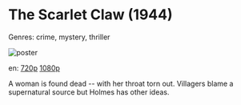 # The Scarlet Claw (1944)

Genres: crime, mystery, thriller

![poster](http://image.tmdb.org/t/p/w500/bxSNJPcF8dd1au7maOatScDPkEI.jpg)

en:
  [720p](magnet:?xt=urn:btih:DD1A3FEB39D536C85A9F4AE2185F1293779F21C3&tr=udp://glotorrents.pw:6969/announce&tr=udp://tracker.opentrackr.org:1337/announce&tr=udp://torrent.gresille.org:80/announce&tr=udp://tracker.openbittorrent.com:80&tr=udp://tracker.coppersurfer.tk:6969&tr=udp://tracker.leechers-paradise.org:6969&tr=udp://p4p.arenabg.ch:1337&tr=udp://tracker.internetwarriors.net:1337)
  [1080p](magnet:?xt=urn:btih:8946775EBEE284A003C3D0B8371EBB486028CD2D&tr=udp://glotorrents.pw:6969/announce&tr=udp://tracker.opentrackr.org:1337/announce&tr=udp://torrent.gresille.org:80/announce&tr=udp://tracker.openbittorrent.com:80&tr=udp://tracker.coppersurfer.tk:6969&tr=udp://tracker.leechers-paradise.org:6969&tr=udp://p4p.arenabg.ch:1337&tr=udp://tracker.internetwarriors.net:1337)
  


A woman is found dead -- with her throat torn out. Villagers blame a supernatural source but Holmes has other ideas.